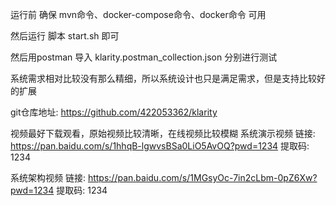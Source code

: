 运行前 确保 mvn命令、docker-compose命令、docker命令 可用

然后运行 脚本 start.sh 即可 

然后用postman 导入 klarity.postman_collection.json 分别进行测试

系统需求相对比较没有那么精细，所以系统设计也只是满足需求，但是支持比较好的扩展

git仓库地址: https://github.com/422053362/klarity

视频最好下载观看，原始视频比较清晰，在线视频比较模糊
系统演示视频
链接: https://pan.baidu.com/s/1hhqB-lgwvsBSa0LiO5AvOQ?pwd=1234
提取码: 1234

系统架构视频
链接: https://pan.baidu.com/s/1MGsyOc-7in2cLbm-0pZ6Xw?pwd=1234 
提取码: 1234
  
